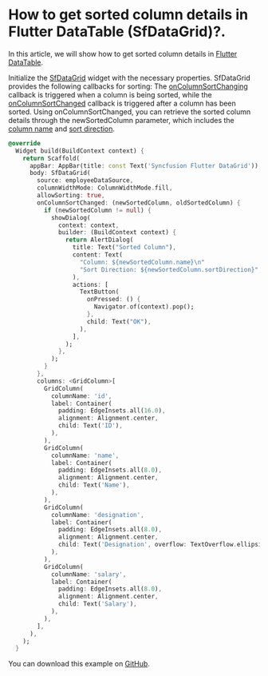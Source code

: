 # How to get sorted column details in Flutter DataTable (SfDataGrid)?.

In this article, we will show how to get sorted column details in [Flutter DataTable](https://www.syncfusion.com/flutter-widgets/flutter-datagrid).

Initialize the [SfDataGrid](https://pub.dev/documentation/syncfusion_flutter_datagrid/latest/datagrid/SfDataGrid-class.html) widget with the necessary properties. SfDataGrid provides the following callbacks for sorting: The [onColumnSortChanging](https://pub.dev/documentation/syncfusion_flutter_datagrid/latest/datagrid/SfDataGrid/onColumnSortChanging.html) callback is triggered when a column is being sorted, while the [onColumnSortChanged](https://pub.dev/documentation/syncfusion_flutter_datagrid/latest/datagrid/SfDataGrid/onColumnSortChanged.html) callback is triggered after a column has been sorted. Using onColumnSortChanged, you can retrieve the sorted column details through the newSortedColumn parameter, which includes the [column name](https://pub.dev/documentation/syncfusion_flutter_datagrid/latest/datagrid/SortColumnDetails/name.html) and [sort direction](https://pub.dev/documentation/syncfusion_flutter_datagrid/latest/datagrid/SortColumnDetails/sortDirection.html).

```dart
@override
  Widget build(BuildContext context) {
    return Scaffold(
      appBar: AppBar(title: const Text('Syncfusion Flutter DataGrid')),
      body: SfDataGrid(
        source: employeeDataSource,
        columnWidthMode: ColumnWidthMode.fill,
        allowSorting: true,
        onColumnSortChanged: (newSortedColumn, oldSortedColumn) {
          if (newSortedColumn != null) {
            showDialog(
              context: context,
              builder: (BuildContext context) {
                return AlertDialog(
                  title: Text("Sorted Column"),
                  content: Text(
                    "Column: ${newSortedColumn.name}\n"
                    "Sort Direction: ${newSortedColumn.sortDirection}",
                  ),
                  actions: [
                    TextButton(
                      onPressed: () {
                        Navigator.of(context).pop();
                      },
                      child: Text("OK"),
                    ),
                  ],
                );
              },
            );
          }
        },
        columns: <GridColumn>[
          GridColumn(
            columnName: 'id',
            label: Container(
              padding: EdgeInsets.all(16.0),
              alignment: Alignment.center,
              child: Text('ID'),
            ),
          ),
          GridColumn(
            columnName: 'name',
            label: Container(
              padding: EdgeInsets.all(8.0),
              alignment: Alignment.center,
              child: Text('Name'),
            ),
          ),
          GridColumn(
            columnName: 'designation',
            label: Container(
              padding: EdgeInsets.all(8.0),
              alignment: Alignment.center,
              child: Text('Designation', overflow: TextOverflow.ellipsis),
            ),
          ),
          GridColumn(
            columnName: 'salary',
            label: Container(
              padding: EdgeInsets.all(8.0),
              alignment: Alignment.center,
              child: Text('Salary'),
            ),
          ),
        ],
      ),
    );
  }
```

You can download this example on [GitHub](https://github.com/SyncfusionExamples/How-to-get-sorted-column-details-in-Flutter-DataTable).
